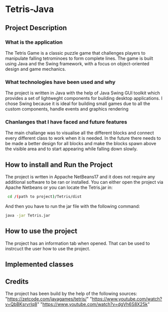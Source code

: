 # Tetris-Java

## Project Description

### What is the application

The Tetris Game is a classic puzzle game that challenges players to manipulate falling tetrominoes to form complete lines. The game is built using Java and the Swing framework, with a focus on object-oriented design and game mechanics.

### What technologies have been used and why
    
The project is written in Java with the help of Java Swing GUI toolkit which provides a set of lightweght components for building desktop applications. I chose Swing because it is ideal for building small games due to all the custom components, handle events and graphics rendering

### Chanlanges that I have faced and future features

The main challange was to visualise all the different blocks and connect every different class to work when it is needed. In the future there needs to be made a better design for all blocks and make the blocks spawn above the visible area and to start appearing while falling down slowly.

## How to install and Run the Project

The project is wrtten in Appache NetBeans17 and it does not require any additional software to be ran or installed. You can either open the project via Apache Netbeans or you can locate the Tetris.jar in: 

```bash
 cd /(path to project)/Tetris/dist
```

And then you have to run the jar file with the following command: 

```bash
java -jar Tetris.jar
```
 
## How to use the project 

The project has an information tab when opened. That can be used to instrcuct the user how to use the project.

## Implemented classes



## Credits
The project has been build by the help of the following sources:
"https://zetcode.com/javagames/tetris/"
"https://www.youtube.com/watch?v=QbBKsrvrIq8"
"https://www.youtube.com/watch?v=dgVh6S8X25k"
